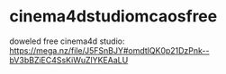 # cinema4dstudiomcaosfree
doweled free cinema4d studio: https://mega.nz/file/J5FSnBJY#omdtlQK0p21DzPnk--bV3bBZiEC4SsKiWuZlYKEAaLU
